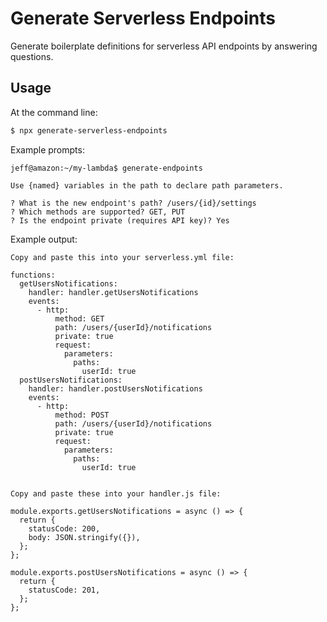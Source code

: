 # Generate Serverless Endpoints

Generate boilerplate definitions for serverless API endpoints by answering questions.

## Usage

At the command line:
```sh
$ npx generate-serverless-endpoints
```

Example prompts:
```
jeff@amazon:~/my-lambda$ generate-endpoints 

Use {named} variables in the path to declare path parameters.

? What is the new endpoint's path? /users/{id}/settings
? Which methods are supported? GET, PUT
? Is the endpoint private (requires API key)? Yes
```

Example output:
```
Copy and paste this into your serverless.yml file:

functions:
  getUsersNotifications:
    handler: handler.getUsersNotifications
    events:
      - http:
          method: GET
          path: /users/{userId}/notifications
          private: true
          request:
            parameters:
              paths:
                userId: true
  postUsersNotifications:
    handler: handler.postUsersNotifications
    events:
      - http:
          method: POST
          path: /users/{userId}/notifications
          private: true
          request:
            parameters:
              paths:
                userId: true


Copy and paste these into your handler.js file:

module.exports.getUsersNotifications = async () => {
  return {
    statusCode: 200,
    body: JSON.stringify({}),
  };
};

module.exports.postUsersNotifications = async () => {
  return {
    statusCode: 201,
  };
};
```